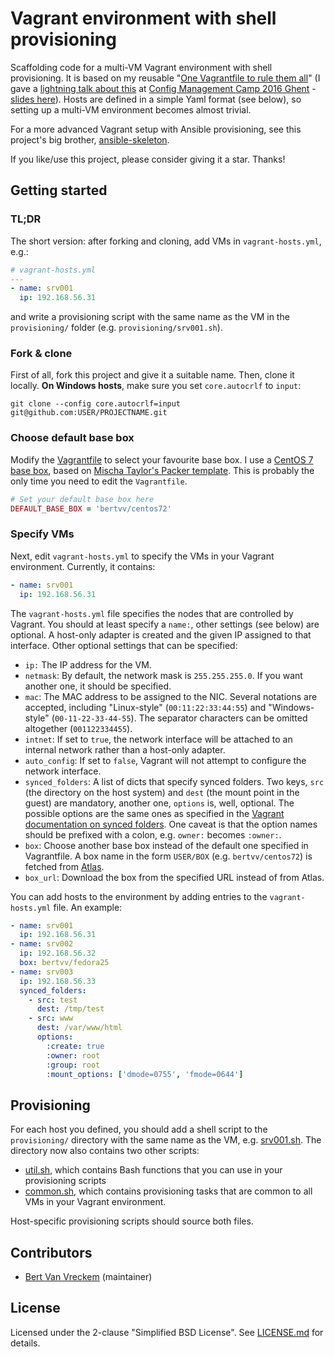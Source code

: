 # Vagrant environment with shell provisioning

Scaffolding code for a multi-VM Vagrant environment with shell provisioning. It is based on my reusable "[One Vagrantfile to rule them all](https://bertvv.github.io/notes-to-self/2015/10/05/one-vagrantfile-to-rule-them-all/)" (I gave a [lightning talk about this](https://youtu.be/qJ0VNO6z68M) at [Config Management Camp 2016 Ghent](http://cfgmgmtcamp.eu/) - [slides here](http://www.slideshare.net/bertvanvreckem/one-vagrantfile-to-rule-them-all)). Hosts are defined in a simple Yaml format (see below), so setting up a multi-VM environment becomes almost trivial.

For a more advanced Vagrant setup with Ansible provisioning, see this project's big brother, [ansible-skeleton](https://github.com/bertvv/ansible-skeleton).

If you like/use this project, please consider giving it a star. Thanks!

## Getting started

### TL;DR

The short version: after forking and cloning, add VMs in `vagrant-hosts.yml`, e.g.:

```Yaml
# vagrant-hosts.yml
---
- name: srv001
  ip: 192.168.56.31
```

and write a provisioning script with the same name as the VM in the `provisioning/` folder (e.g. `provisioning/srv001.sh`).

### Fork & clone

First of all, fork this project and give it a suitable name. Then, clone it locally. **On Windows hosts**, make sure you set `core.autocrlf` to `input`:

```
git clone --config core.autocrlf=input git@github.com:USER/PROJECTNAME.git
```

### Choose default base box

Modify the [Vagrantfile](Vagrantfile) to select your favourite base box. I use a [CentOS 7 base box](https://github.com/bertvv/boxcutter-centos), based on [Mischa Taylor's Packer template](https://github.com/boxcutter/centos). This is probably the only time you need to edit the `Vagrantfile`.

```Ruby
# Set your default base box here
DEFAULT_BASE_BOX = 'bertvv/centos72'
```

### Specify VMs

Next, edit `vagrant-hosts.yml` to specify the VMs in your Vagrant environment. Currently, it contains:

```Yaml
- name: srv001
  ip: 192.168.56.31
```

The `vagrant-hosts.yml` file specifies the nodes that are controlled by Vagrant. You should at least specify a `name:`, other settings (see below) are optional. A host-only adapter is created and the given IP assigned to that interface. Other optional settings that can be specified:

- `ip:` The IP address for the VM.
- `netmask`: By default, the network mask is `255.255.255.0`. If you want another one, it should be specified.
- `mac`: The MAC address to be assigned to the NIC. Several notations are accepted, including "Linux-style" (`00:11:22:33:44:55`) and "Windows-style" (`00-11-22-33-44-55`). The separator characters can be omitted altogether (`001122334455`).
- `intnet`: If set to `true`, the network interface will be attached to an internal network rather than a host-only adapter.
- `auto_config`: If set to `false`, Vagrant will not attempt to configure the network interface.
- `synced_folders`: A list of dicts that specify synced folders. Two keys, `src` (the directory on the host system) and `dest` (the mount point in the guest) are mandatory, another one, `options` is, well, optional. The possible options are the same ones as specified in the [Vagrant documentation on synced folders](http://docs.vagrantup.com/v2/synced-folders/basic_usage.html). One caveat is that the option names should be prefixed with a colon, e.g. `owner:` becomes `:owner:`.
- `box`: Choose another base box instead of the default one specified in Vagrantfile. A box name in the form `USER/BOX` (e.g. `bertvv/centos72`) is fetched from [Atlas](https://atlas.hashicorp.com/boxes/search).
- `box_url`: Download the box from the specified URL instead of from Atlas.

You can add hosts to the environment by adding entries to the `vagrant-hosts.yml` file. An example:

```Yaml
- name: srv001
  ip: 192.168.56.31
- name: srv002
  ip: 192.168.56.32
  box: bertvv/fedora25
- name: srv003
  ip: 192.168.56.33
  synced_folders:
    - src: test
      dest: /tmp/test
    - src: www
      dest: /var/www/html
      options:
        :create: true
        :owner: root
        :group: root
        :mount_options: ['dmode=0755', 'fmode=0644']
```

## Provisioning

For each host you defined, you should add a shell script to the `provisioning/` directory with the same name as the VM, e.g. [srv001.sh](provisioning/srv001.sh). The directory now also contains two other scripts:

- [util.sh](provisioning/util.sh), which contains Bash functions that you can use in your provisioning scripts
- [common.sh](provisioning/common.sh), which contains provisioning tasks that are common to all VMs in your Vagrant environment.

Host-specific provisioning scripts should source both files.

## Contributors

- [Bert Van Vreckem](https://github.com/bertvv/) (maintainer)

## License

Licensed under the 2-clause "Simplified BSD License". See [LICENSE.md](/LICENSE.md) for details.

